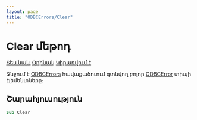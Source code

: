 ```yaml
---
layout: page
title: "ODBCErrors/Clear"
---
```



# Clear մեթոդ

[Տես նաև](../ODBCErrors.md) [Օրինակ]() [Կիրառվում է](../ODBCErrors.md) 

Ջնջում է [ODBCErrors](../ODBCErrors.md) հավաքածուում գտնվող բոլոր  [ODBCError](../ODBCError.md) տիպի էլեմենտները։

## Շարահյուսություն

``` vb
Sub Clear
```